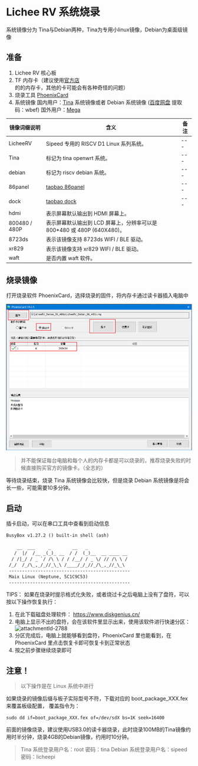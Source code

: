 # Lichee RV 系统烧录

系统镜像分为 Tina与Debian两种，Tina为专用小linux镜像，Debian为桌面级镜像

## 准备

1. Lichee RV 核心板
2. TF 内存卡（建议使用[官方店](https://shop365481095.taobao.com/)的的内存卡，其他的卡可能会有各种奇怪的问题）
3. 烧录工具 [PhoenixCard](https://dl.sipeed.com/shareURL/LICHEE/D1/Lichee_RV/tool)
4. 系统镜像
    国内用户：[Tina](https://dl.sipeed.com/shareURL/LICHEE/D1/Lichee_RV/SDK/image) 系统镜像或者 Debian 系统镜像   ([百度网盘](https://pan.baidu.com/s/1QJTaDw6kkTM4c_GAlmG0hg) 提取码：wbef)
    国外用户：[Mega](https://mega.nz/folder/lx4CyZBA#PiFhY7oSVQ3gp2ZZ_AnwYA)

| 镜像词缀说明 | 含义 | 备注 |
| --- | --- | --- |
| LicheeRV | Sipeed 专用的 RISCV D1 Linux 系列系统。 | --- |
| Tina | 标记为 tina openwrt 系统。 | --- |
| debian | 标记为 riscv debian 系统。 | --- |
| 86panel | [taobao 86panel](https://item.taobao.com/item.htm?spm=a230r.1.14.18.30b534187YMsRx&id=663345415205&ns=1&abbucket=7#detail) | --- |
| dock | [taobao dock](https://item.taobao.com/item.htm?spm=a1z10.3-c-s.w4002-21410578028.20.35765d54K9XCOt&id=666274331852) | --- |
| hdmi | 表示屏幕默认输出到 HDMI 屏幕上。 |  |
| 800480 / 480P | 表示屏幕默认输出到 LCD 屏幕上，分辨率可以是 800*480 或 480P (640X480)。 |  |
| 8723ds | 表示该镜像支持 8723ds WIFI / BLE 驱动。 |  |
| xr829 | 表示该镜像支持 xr829 WIFI / BLE 驱动。 |  |
| waft | 是否内置 waft 软件。 |  |


## 烧录镜像

打开烧录软件 PhoenixCard，选择烧录的固件，将内存卡通过读卡器插入电脑中

![](./../assets/flash.png)

> 并不能保证每台电脑和每个人的内存卡都是可以烧录的，推荐烧录失败的时候直接购买官方的镜像卡。（全志的）

等待烧录结束，烧录 Tina 系统镜像会比较快，但是烧录 Debian 系统镜像是将会长一些，可能需要10多分钟。

## 启动
插卡启动，可以在串口工具中查看到启动信息

```shell
BusyBox v1.27.2 () built-in shell (ash)

    __  ___     _        __   _   
   /  |/  /__ _(_)_ __  / /  (_)__  __ ____ __
  / /|_/ / _ `/ /\ \ / / /__/ / _ \/ // /\ \ /
 /_/  /_/\_,_/_//_\_\ /____/_/_//_/\_,_//_\_\ 
 ----------------------------------------------
 Maix Linux (Neptune, 5C1C9C53)
 ----------------------------------------------
```

TIPS：
如果在烧录时提示格式化失败，或者烧过卡之后电脑上没有了盘符，可以按以下操作恢复执行：

1. 在此下载磁盘处理软件： https://www.diskgenius.cn/
2. 电脑上显示不出的盘符，会在该软件里显示出来，使用该软件进行快速分区：
    ![attachmentId-2788](https://bbs.sipeed.com/storage/attachments/2021/12/17/K9SdDOalmpgIwFopjoUU7sV2zgp26E1d85EMwgXf.png)
3. 分区完成后，电脑上就能够看到盘符，PhoenixCard 里也能看到，在 PhoenixCard 里点击恢复卡即可恢复卡到正常状态
4. 按之前步骤继续烧录即可

## 注意！

> 以下操作是在 Linux 系统中进行

如果烧录的镜像后缀与板子实际型号不符，下载对应的 boot_package_XXX.fex 来覆盖板级配置，
覆盖指令为：

    sudo dd if=boot_package_XXX.fex of=/dev/sdX bs=1K seek=16400
    
前面的镜像烧录，建议使用USB3.0的读卡器烧录，此时烧录100MB的Tina镜像约用时半分钟，烧录4GB的Debian镜像，约用时10分钟。

> Tina 系统登录用户名：root  密码：tina
> Debian 系统登录用户名：sipeed 密码：licheepi